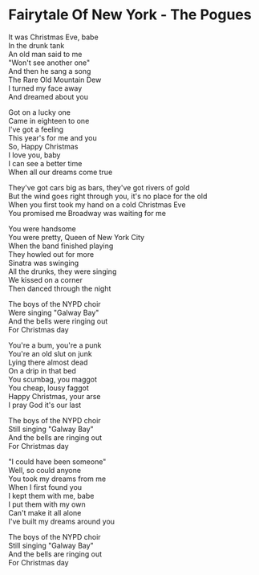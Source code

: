 # Fairytale Of New York - The Pogues

It was Christmas Eve, babe\
In the drunk tank\
An old man said to me\
"Won't see another one"\
And then he sang a song\
The Rare Old Mountain Dew\
I turned my face away\
And dreamed about you

Got on a lucky one\
Came in eighteen to one\
I've got a feeling\
This year's for me and you\
So, Happy Christmas\
I love you, baby\
I can see a better time\
When all our dreams come true

They've got cars big as bars, they've got rivers of gold\
But the wind goes right through you, it's no place for the old\
When you first took my hand on a cold Christmas Eve\
You promised me Broadway was waiting for me

You were handsome\
You were pretty, Queen of New York City\
When the band finished playing\
They howled out for more\
Sinatra was swinging\
All the drunks, they were singing\
We kissed on a corner\
Then danced through the night

The boys of the NYPD choir\
Were singing "Galway Bay"\
And the bells were ringing out\
For Christmas day

You're a bum, you're a punk\
You're an old slut on junk\
Lying there almost dead\
On a drip in that bed\
You scumbag, you maggot\
You cheap, lousy faggot\
Happy Christmas, your arse\
I pray God it's our last

The boys of the NYPD choir\
Still singing "Galway Bay"\
And the bells are ringing out\
For Christmas day

"I could have been someone"\
Well, so could anyone\
You took my dreams from me\
When I first found you\
I kept them with me, babe\
I put them with my own\
Can't make it all alone\
I've built my dreams around you

The boys of the NYPD choir\
Still singing "Galway Bay"\
And the bells are ringing out\
For Christmas day